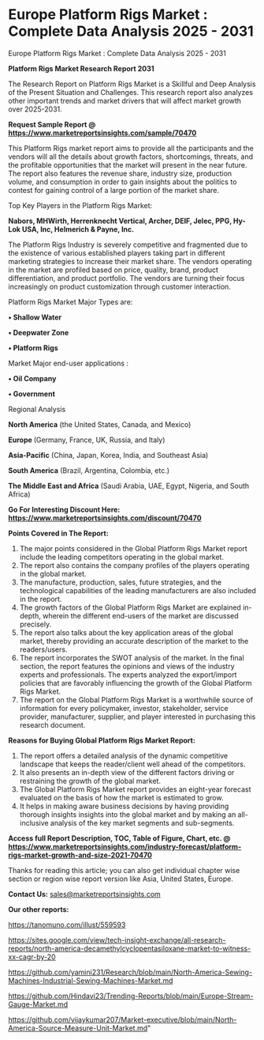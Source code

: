 # Europe Platform Rigs Market : Complete Data Analysis 2025 - 2031
 Europe Platform Rigs Market : Complete Data Analysis 2025 - 2031

<strong>Platform Rigs Market Research Report 2031</strong>

The Research Report on Platform Rigs Market is a Skillful and Deep Analysis of the Present Situation and Challenges. This research report also analyzes other important trends and market drivers that will affect market growth over 2025-2031.

<strong>Request Sample Report @ <a href=https://www.marketreportsinsights.com/sample/70470>https://www.marketreportsinsights.com/sample/70470</a></strong>

This Platform Rigs market report aims to provide all the participants and the vendors will all the details about growth factors, shortcomings, threats, and the profitable opportunities that the market will present in the near future. The report also features the revenue share, industry size, production volume, and consumption in order to gain insights about the politics to contest for gaining control of a large portion of the market share.

Top Key Players in the Platform Rigs Market:

<strong>Nabors, MHWirth, Herrenknecht Vertical, Archer, DEIF, Jelec, PPG, Hy-Lok USA, Inc, Helmerich & Payne, Inc.</strong>

The Platform Rigs Industry is severely competitive and fragmented due to the existence of various established players taking part in different marketing strategies to increase their market share. The vendors operating in the market are profiled based on price, quality, brand, product differentiation, and product portfolio. The vendors are turning their focus increasingly on product customization through customer interaction.

Platform Rigs Market Major Types are:

<strong>• Shallow Water

• Deepwater Zone

• Platform Rigs</strong>

Market Major end-user applications :

<strong>• Oil Company

• Government</strong>

Regional Analysis

</u><strong><b>North America</b></strong> (the United States, Canada, and Mexico)

<strong><b>Europe </b></strong>(Germany, France, UK, Russia, and Italy)

<strong><b>Asia-Pacific</b></strong> (China, Japan, Korea, India, and Southeast Asia)

<strong><b>South America</b></strong> (Brazil, Argentina, Colombia, etc.)

<strong><b>The Middle East and Africa</b></strong> (Saudi Arabia, UAE, Egypt, Nigeria, and South Africa)

<strong>Go For Interesting Discount Here: <a href=https://www.marketreportsinsights.com/discount/70470>https://www.marketreportsinsights.com/discount/70470</a></strong>

<strong>Points Covered in The Report:</strong>
<ol>
  <li>The major points considered in the Global Platform Rigs Market report include the leading competitors operating in the global market.</li>
  <li>The report also contains the company profiles of the players operating in the global market.</li>
  <li>The manufacture, production, sales, future strategies, and the technological capabilities of the leading manufacturers are also included in the report.</li>
  <li>The growth factors of the Global Platform Rigs Market are explained in-depth, wherein the different end-users of the market are discussed precisely.</li>
  <li>The report also talks about the key application areas of the global market, thereby providing an accurate description of the market to the readers/users.</li>
  <li>The report incorporates the SWOT analysis of the market. In the final section, the report features the opinions and views of the industry experts and professionals. The experts analyzed the export/import policies that are favorably influencing the growth of the Global Platform Rigs Market.</li>
  <li>The report on the Global Platform Rigs Market is a worthwhile source of information for every policymaker, investor, stakeholder, service provider, manufacturer, supplier, and player interested in purchasing this research document.</li>
</ol>
<strong>Reasons for Buying Global Platform Rigs Market Report:</strong>

<ol>
  <li>The report offers a detailed analysis of the dynamic competitive landscape that keeps the reader/client well ahead of the competitors.</li>
  <li>It also presents an in-depth view of the different factors driving or restraining the growth of the global market.</li>
  <li>The Global Platform Rigs Market report provides an eight-year forecast evaluated on the basis of how the market is estimated to grow.</li>
  <li>It helps in making aware business decisions by having providing thorough insights insights into the global market and by making an all-inclusive analysis of the key market segments and sub-segments.</li>
</ol>
<strong>Access full Report Description, TOC, Table of Figure, Chart, etc. @ <a href=https://www.marketreportsinsights.com/industry-forecast/platform-rigs-market-growth-and-size-2021-70470>https://www.marketreportsinsights.com/industry-forecast/platform-rigs-market-growth-and-size-2021-70470</a></strong>


Thanks for reading this article; you can also get individual chapter wise section or region wise report version like Asia, United States, Europe.

<strong>Contact Us:</strong>
sales@marketreportsinsights.com

<strong>Our other reports:</strong>

<a href=https://tanomuno.com/illust/559593>https://tanomuno.com/illust/559593</a>

<a href=https://sites.google.com/view/tech-insight-exchange/all-research-reports/north-america-decamethylcyclopentasiloxane-market-to-witness-xx-cagr-by-20>https://sites.google.com/view/tech-insight-exchange/all-research-reports/north-america-decamethylcyclopentasiloxane-market-to-witness-xx-cagr-by-20</a>

<a href=https://github.com/yamini231/Research/blob/main/North-America-Sewing-Machines-Industrial-Sewing-Machines-Market.md>https://github.com/yamini231/Research/blob/main/North-America-Sewing-Machines-Industrial-Sewing-Machines-Market.md</a>

<a href=https://github.com/Hindavi23/Trending-Reports/blob/main/Europe-Stream-Gauge-Market.md>https://github.com/Hindavi23/Trending-Reports/blob/main/Europe-Stream-Gauge-Market.md</a>

<a href=https://github.com/vijaykumar207/Market-executive/blob/main/North-America-Source-Measure-Unit-Market.md>https://github.com/vijaykumar207/Market-executive/blob/main/North-America-Source-Measure-Unit-Market.md</a>"
